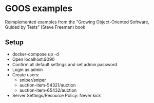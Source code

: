 # GOOS examples

Reimplemented examples from the "Growing Object-Oriented Software, Guided by Tests" (Steve Freeman) book

## Setup
* docker-compose up -d
* Open localhost:9090
* Confirm all default settings and set admin password
* Login as admin
* Create users:
    * sniper/sniper
    * auction-item-54321/auction
    * auction-item-65432/auction
* Server Settings/Resource Policy: Never kick

